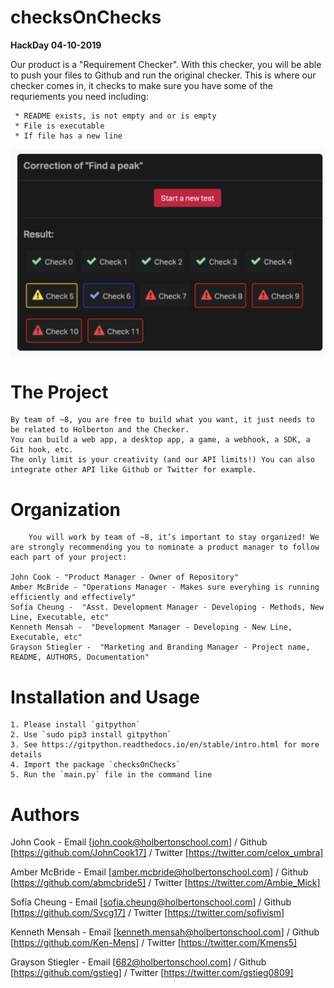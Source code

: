 # **checksOnChecks**
**HackDay 04-10-2019**

Our product is a "Requirement Checker". With this checker, you will be able to push your files
to Github and run the original checker. This is where our checker comes in, it checks to make 
sure you have some of the requriements you need including:

     * README exists, is not empty and or is empty
     * File is executable
     * If file has a new line


![Req. Checker](check.png)


# **The Project**

  	By team of ~8, you are free to build what you want, it just needs to be related to Holberton and the Checker.
	You can build a web app, a desktop app, a game, a webhook, a SDK, a Git hook, etc. 
	The only limit is your creativity (and our API limits!) You can also integrate other API like Github or Twitter for example.

# **Organization**

        You will work by team of ~8, it’s important to stay organized! We are strongly recommending you to nominate a product manager to follow each part of your project:

	John Cook - "Product Manager - Owner of Repository"
	Amber McBride - "Operations Manager - Makes sure everyhing is running efficiently and effectively"
	Sofía Cheung -  "Asst. Development Manager - Developing - Methods, New Line, Executable, etc"
	Kenneth Mensah -  "Development Manager - Developing - New Line, Executable, etc"
	Grayson Stiegler -  "Marketing and Branding Manager - Project name, README, AUTHORS, Documentation"





# **Installation and Usage**

  	1. Please install `gitpython`
	2. Use `sudo pip3 install gitpython`
	3. See https://gitpython.readthedocs.io/en/stable/intro.html for more details
	4. Import the package `checksOnChecks`
	5. Run the `main.py` file in the command line







# **Authors**

John Cook - Email [john.cook@holbertonschool.com] / Github [https://github.com/JohnCook17] / Twitter [https://twitter.com/celox_umbra]

Amber McBride - Email [amber.mcbride@holbertonschool.com] / Github [https://github.com/abmcbride5] / Twitter [https://twitter.com/Ambie_Mick]

Sofía Cheung - Email [sofia.cheung@holbertonschool.com] / Github [https://github.com/Svcg17] / Twitter [https://twitter.com/sofivism]

Kenneth Mensah - Email [kenneth.mensah@holbertonschool.com] / Github [https://github.com/Ken-Mens] / Twitter [https://twitter.com/Kmens5]

Grayson Stiegler - Email [682@holbertonschool.com] / Github [https://github.com/gstieg] / Twitter [https://twitter.com/gstieg0809]
